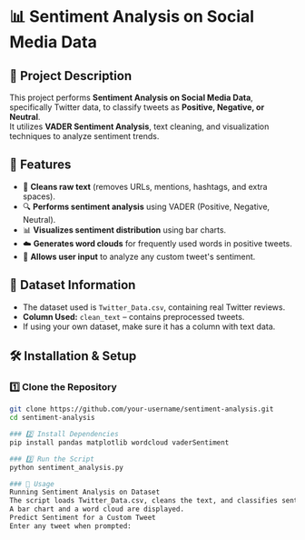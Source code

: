 # 📊 Sentiment Analysis on Social Media Data  

## 📌 Project Description  
This project performs **Sentiment Analysis on Social Media Data**, specifically Twitter data, to classify tweets as **Positive, Negative, or Neutral**.  
It utilizes **VADER Sentiment Analysis**, text cleaning, and visualization techniques to analyze sentiment trends.  

## 🚀 Features  
- 📌 **Cleans raw text** (removes URLs, mentions, hashtags, and extra spaces).  
- 🔍 **Performs sentiment analysis** using VADER (Positive, Negative, Neutral).  
- 📊 **Visualizes sentiment distribution** using bar charts.  
- ☁️ **Generates word clouds** for frequently used words in positive tweets.  
- 📝 **Allows user input** to analyze any custom tweet's sentiment.  

## 📂 Dataset Information  
- The dataset used is `Twitter_Data.csv`, containing real Twitter reviews.  
- **Column Used:** `clean_text` – contains preprocessed tweets.  
- If using your own dataset, make sure it has a column with text data.  

## 🛠 Installation & Setup  
### 1️⃣ **Clone the Repository**  
```bash
git clone https://github.com/your-username/sentiment-analysis.git
cd sentiment-analysis

### 2️⃣ Install Dependencies
pip install pandas matplotlib wordcloud vaderSentiment

### 3️⃣ Run the Script
python sentiment_analysis.py

### 🎯 Usage
Running Sentiment Analysis on Dataset
The script loads Twitter_Data.csv, cleans the text, and classifies sentiment.
A bar chart and a word cloud are displayed.
Predict Sentiment for a Custom Tweet
Enter any tweet when prompted:

